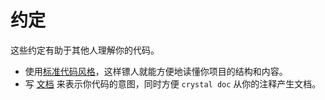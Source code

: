 # 约定

这些约定有助于其他人理解你的代码。

* 使用[标准代码风格](coding_style.md)，这样镖人就能方便地读懂你项目的结构和内容。
* 写 [文档](documenting_code.md) 来表示你代码的意图，同时方便 `crystal doc` 从你的注释产生文档。
